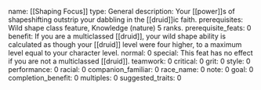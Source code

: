 name: [[Shaping Focus]]
type: General
description: Your [[power]]s of shapeshifting outstrip your dabbling in the [[druid]]ic faith.
prerequisites: Wild shape class feature, Knowledge (nature) 5 ranks.
prerequisite_feats: 0
benefit: If you are a multiclassed [[druid]], your wild shape ability is calculated as though your [[druid]] level were four higher, to a maximum level equal to your character level.
normal: 0
special: This feat has no effect if you are not a multiclassed [[druid]].
teamwork: 0
critical: 0
grit: 0
style: 0
performance: 0
racial: 0
companion_familiar: 0
race_name: 0
note: 0
goal: 0
completion_benefit: 0
multiples: 0
suggested_traits: 0
